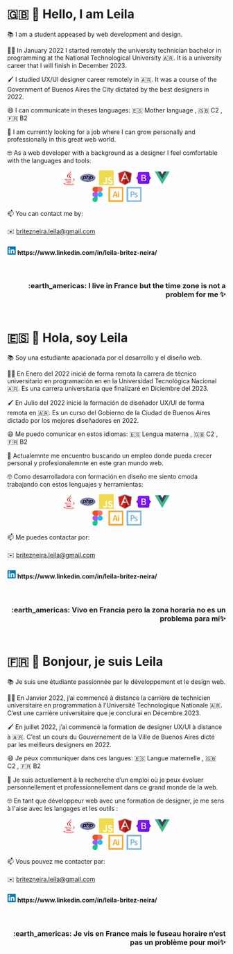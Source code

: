 # :uk:  👋 Hello, I am Leila 

  :books: I am a student appeased by web development and design. 

 :woman_technologist: In January 2022 I started remotely the university technician bachelor in programming at the National Technological University :argentina:. It is a university career that I will finish in December 2023. 

 :paintbrush: I studied UX/UI designer career remotely in <Codo a Codo/> :argentina:. It was a course of the Government of Buenos Aires the City dictated by the best designers in 2022. 

 😄 I can communicate in theses languages: :es: Mother language , :uk: C2 , :fr: B2 

 🌱 I am currently looking for a job where I can grow personally and professionally in this great web world.

 :nerd_face: As a web developer with a background as a designer I feel comfortable with the languages and tools: 
<div align="center">
 <img src="https://github.com/devicons/devicon/blob/master/icons/java/java-plain.svg" title="Java" alt="Java" width="35" height="35">&nbsp;
 <img src="https://github.com/devicons/devicon/blob/master/icons/php/php-original.svg" title="Php" alt="Php" width="35" height="35">&nbsp;
 <img src="https://github.com/devicons/devicon/blob/master/icons/javascript/javascript-plain.svg" title="JavaScrip" alt="JS" width="35" height="35">&nbsp;
	<img src="https://github.com/devicons/devicon/blob/master/icons/angularjs/angularjs-original.svg" title="Angular" alt="Angular" width="35" height="35">&nbsp;
 <img src="https://github.com/devicons/devicon/blob/master/icons/bootstrap/bootstrap-original.svg" title="Bootstrap" alt="Bootstrap" width="35" height="35">&nbsp;
 <img src="https://github.com/devicons/devicon/blob/master/icons/vuejs/vuejs-original.svg" title="Vue" alt="Vue" width="35" height="35">&nbsp;
</div>
<div align="center">
 <img src="https://github.com/devicons/devicon/blob/master/icons/figma/figma-original.svg" title="Figma" alt="Figma" width="35" height="35">&nbsp;
 <img src="https://github.com/devicons/devicon/blob/master/icons/illustrator/illustrator-line.svg" title="Ilustrator" alt="Ilustrator" width="35" height="35">&nbsp;
 <img src="https://github.com/devicons/devicon/blob/master/icons/photoshop/photoshop-line.svg" title="Photoshop" alt="Photoshop" width="35" height="35">&nbsp;
</div>

 📫 You can contact me by: <br> <br>
 :envelope: britezneira.leila@gmail.com
 <h4><img src="https://github.com/devicons/devicon/blob/master/icons/linkedin/linkedin-original.svg" title="in" alt="in" width="20" height="20">  https://www.linkedin.com/in/leila-britez-neira/ </h4><br> 

 <h3 align = 'end'> :earth_americas: I live in France but the time zone is not a problem for me ✨ </h3> <br>
 
# :es:  👋 Hola, soy Leila 

 :books: Soy una estudiante apacionada por el desarrollo y el diseño web. 

 :woman_technologist: En Enero del 2022 inicié de forma remota la carrera de técnico universitario en programación en en la Universidad Tecnológica Nacional :argentina:. Es una carrera universitaria que finalizaré en Diciembre del 2023. 

 :paintbrush: En Julio del 2022 inicié la formación de diseñador UX/UI de forma remota en <Codo a Codo/> :argentina:. Es un curso del Gobierno de la Ciudad de Buenos Aires dictado por los mejores diseñadores en 2022. 

 😄 Me puedo comunicar en estos idiomas: :es: Lengua materna , 🇬🇧 C2 , :fr: B2 

 🌱 Actualemnte me encuentro buscando un empleo donde pueda crecer personal y profesionalemnte en este gran mundo web.
 
 :nerd_face: Como desarrolladora con formación en diseño me siento cmoda trabajando con estos lenguajes y herramientas: 
<div align="center">
 <img src="https://github.com/devicons/devicon/blob/master/icons/java/java-plain.svg" title="Java" alt="Java" width="35" height="35">&nbsp;
 <img src="https://github.com/devicons/devicon/blob/master/icons/php/php-original.svg" title="Php" alt="Php" width="35" height="35">&nbsp;
 <img src="https://github.com/devicons/devicon/blob/master/icons/javascript/javascript-plain.svg" title="JavaScrip" alt="JS" width="35" height="35">&nbsp;
	<img src="https://github.com/devicons/devicon/blob/master/icons/angularjs/angularjs-original.svg" title="Angular" alt="Angular" width="35" height="35">&nbsp;
 <img src="https://github.com/devicons/devicon/blob/master/icons/bootstrap/bootstrap-original.svg" title="Bootstrap" alt="Bootstrap" width="35" height="35">&nbsp;
 <img src="https://github.com/devicons/devicon/blob/master/icons/vuejs/vuejs-original.svg" title="Vue" alt="Vue" width="35" height="35">&nbsp;
</div>
<div align="center">
 <img src="https://github.com/devicons/devicon/blob/master/icons/figma/figma-original.svg" title="Figma" alt="Figma" width="35" height="35">&nbsp;
 <img src="https://github.com/devicons/devicon/blob/master/icons/illustrator/illustrator-line.svg" title="Ilustrator" alt="Ilustrator" width="35" height="35">&nbsp;
 <img src="https://github.com/devicons/devicon/blob/master/icons/photoshop/photoshop-line.svg" title="Photoshop" alt="Photoshop" width="35" height="35">&nbsp;
</div>

 📫 Me puedes contactar por: <br> <br>
 :envelope: britezneira.leila@gmail.com 
 <h4><img src="https://github.com/devicons/devicon/blob/master/icons/linkedin/linkedin-original.svg" title="in" alt="in" width="20" height="20">  https://www.linkedin.com/in/leila-britez-neira/ </h4><br> 

 <h3 align = 'end'> :earth_americas: Vivo en Francia pero la zona horaria no es un problema para mí✨ </h3> <br>

 # :fr:  👋 Bonjour, je suis Leila 

 :books: Je suis une étudiante passionnée par le développement et le design web. 

 :woman_technologist: En Janvier 2022, j’ai commencé à distance la carrière de technicien universitaire en programmation à l’Université Technologique Nationale :argentina:. C’est une carrière universitaire que je conclurai en Décembre 2023.

 :paintbrush: En juillet 2022, j’ai commencé la formation de designer UX/UI à distance à <Codo a Codo /> :argentina:. C’est un cours du Gouvernement de la Ville de Buenos Aires dicté par les meilleurs designers en 2022. 

 😄 Je peux communiquer dans ces langues: :es: Langue maternelle , :uk: C2 , :fr: B2  

 🌱 Je suis actuellement à la recherche d’un emploi où je peux évoluer personnellement et professionnellement dans ce grand monde de la web.
 
 :nerd_face: En tant que développeur web avec une formation de designer, je me sens à l'aise avec les langages et les outils : 
<div align="center">
 <img src="https://github.com/devicons/devicon/blob/master/icons/java/java-plain.svg" title="Java" alt="Java" width="35" height="35">&nbsp;
 <img src="https://github.com/devicons/devicon/blob/master/icons/php/php-original.svg" title="Php" alt="Php" width="35" height="35">&nbsp;
 <img src="https://github.com/devicons/devicon/blob/master/icons/javascript/javascript-plain.svg" title="JavaScrip" alt="JS" width="35" height="35">&nbsp;
	<img src="https://github.com/devicons/devicon/blob/master/icons/angularjs/angularjs-original.svg" title="Angular" alt="Angular" width="35" height="35">&nbsp;
 <img src="https://github.com/devicons/devicon/blob/master/icons/bootstrap/bootstrap-original.svg" title="Bootstrap" alt="Bootstrap" width="35" height="35">&nbsp;
 <img src="https://github.com/devicons/devicon/blob/master/icons/vuejs/vuejs-original.svg" title="Vue" alt="Vue" width="35" height="35">&nbsp;
</div>
<div align="center">
 <img src="https://github.com/devicons/devicon/blob/master/icons/figma/figma-original.svg" title="Figma" alt="Figma" width="35" height="35">&nbsp;
 <img src="https://github.com/devicons/devicon/blob/master/icons/illustrator/illustrator-line.svg" title="Ilustrator" alt="Ilustrator" width="35" height="35">&nbsp;
 <img src="https://github.com/devicons/devicon/blob/master/icons/photoshop/photoshop-line.svg" title="Photoshop" alt="Photoshop" width="35" height="35">&nbsp;
</div>

 📫 Vous pouvez me contacter par: <br> <br>
 :envelope: britezneira.leila@gmail.com 
 <h4><img src="https://github.com/devicons/devicon/blob/master/icons/linkedin/linkedin-original.svg" title="in" alt="in" width="20" height="20">  https://www.linkedin.com/in/leila-britez-neira/ </h4><br> 

 <h3 align = 'end'> :earth_americas: Je vis en France mais le fuseau horaire n’est pas un problème pour moi✨ </h3>
